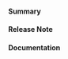 <!--
Thanks for opening a pull request! Please do not just delete this text.  The three fields below are mandatory.

Please remember to:
- This PR requires an issue. If it is a new feature, the issue should proceed the PR and will have allowed sufficient time for discussions to take place. Use
issue tags such as "Closes #XYZ" or "Resolves sigstore/repo-name#XYZ".
- add [documentation](https://docs.github.com/en/github/managing-your-work-on-github/linking-a-pull-request-to-an-issue#linking-a-pull-request-to-an-issue-using-a-keyword)
- ensure your commits are signed-off, as sigstore uses the [DCO](https://en.wikipedia.org/wiki/Developer_Certificate_of_Origin) using `git commit -s`, or `git commit -s --amend` if you want to amend already existing commits

Thank you :)
-->

#### Summary
<!--
 Explain the **motivation** for making this change. What existing problem does the pull request solve? How can reviewers test this PR?
-->

#### Release Note
<!--
Add a release note for each of the following conditions in CHANGELOG.md:

* Config changes (additions, deletions, updates)
* API additions—new endpoint, new response fields, or newly accepted request parameters
* Database changes (any)
* Websocket additions or changes
* Anything noteworthy to an administrator running private sigstore instances (err on the side of over-communicating)
* New features and improvements, including behavioural changes, UI changes and CLI changes
* Bug fixes and fixes of previous known issues
* Deprecation warnings, breaking changes, or compatibility notes

Use past-tense.

-->

#### Documentation
<!--

Does this change require an update to documentation? How will users implement your new feature?

Please reference a PR within https://docs.sigstore.dev

-->